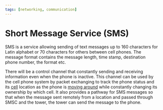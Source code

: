 ```yaml
---
tags: [networking, communication]
---
```


# Short Message Service (SMS)

SMS is a service allowing sending of text messages up to 160 characters for
Latin alphabet or 70 characters for others between cell phones. The message
format contains the message length, time stamp, destination phone number, the
format etc.

There will be a control channel that constantly sending and receiving
information even when the phone is inactive. This channel can be used by the
cell phone system by packet exchanging to track the phone status and its
[cell](202303292214.md) location as the phone is [moving around](202303292141.md)
while constantly changing its ownership by which cell. It also provides a
pathway for SMS messages so that when the message sent remotely from a location
and passed through SMSC and the tower, the tower can send the message to the
phone.
